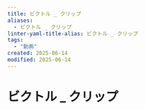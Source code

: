 ```yaml
---
title: ビクトル _ クリップ
aliases:
  - ビクトル _ クリップ
linter-yaml-title-alias: ビクトル _ クリップ
tags:
  - "動画"
created: 2025-06-14
modified: 2025-06-14
---
```


# ビクトル _ クリップ
